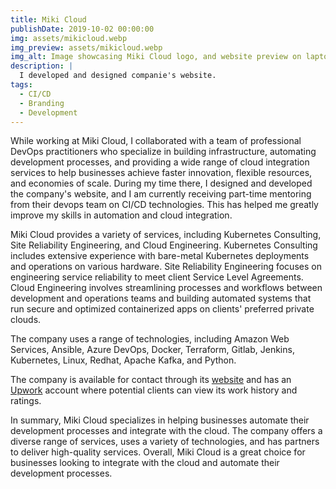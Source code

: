 ```yaml
---
title: Miki Cloud
publishDate: 2019-10-02 00:00:00
img: assets/mikicloud.webp
img_preview: assets/mikicloud.webp
img_alt: Image showcasing Miki Cloud logo, and website preview on laptop device.
description: |
  I developed and designed companie's website.
tags:
  - CI/CD
  - Branding
  - Development
---
```


While working at Miki Cloud, I collaborated with a team of professional DevOps practitioners who specialize in building infrastructure, automating development processes, and providing a wide range of cloud integration services to help businesses achieve faster innovation, flexible resources, and economies of scale. During my time there, I designed and developed the company's website, and I am currently receiving part-time mentoring from their devops team on CI/CD technologies. This has helped me greatly improve my skills in automation and cloud integration.

Miki Cloud provides a variety of services, including Kubernetes Consulting, Site Reliability Engineering, and Cloud Engineering. Kubernetes Consulting includes extensive experience with bare-metal Kubernetes deployments and operations on various hardware. Site Reliability Engineering focuses on engineering service reliability to meet client Service Level Agreements. Cloud Engineering involves streamlining processes and workflows between development and operations teams and building automated systems that run secure and optimized containerized apps on clients' preferred private clouds.

The company uses a range of technologies, including Amazon Web Services, Ansible, Azure DevOps, Docker, Terraform, Gitlab, Jenkins, Kubernetes, Linux, Redhat, Apache Kafka, and Python.

The company is available for contact through its [website](https://www.mikicloud.net) and has an [Upwork](https://www.upwork.com/ag/mikiclouddoo/) account where potential clients can view its work history and ratings.

In summary, Miki Cloud specializes in helping businesses automate their development processes and integrate with the cloud. The company offers a diverse range of services, uses a variety of technologies, and has partners to deliver high-quality services. Overall, Miki Cloud is a great choice for businesses looking to integrate with the cloud and automate their development processes.
